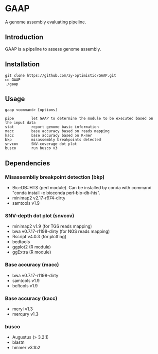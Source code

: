# GAAP
A genome assembly evaluating pipeline.

## Introduction

GAAP is a pipeline to assess genome assembly. 

## Installation
```shell
git clone https://github.com/zy-optimistic/GAAP.git  
cd GAAP  
./gaap  
```
## Usage
```
gaap <command> [options]

pipe        let GAAP to determine the module to be executed based on the input data   
stat        report genome basic information  
macc        base accuracy based on reads mapping  
kacc        base accuracy based on K-mer  
bkp         misassembly breakpoints detected  
snvcov      SNV-coverage dot plot  
busco       run busco v3  
```

## Dependencies

### Misassembliy breakpoint detection (bkp)

* Bio::DB::HTS (perl module). Can be installed by conda with command "conda install -c bioconda perl-bio-db-hts".
* minimap2 v2.17-r974-dirty
* samtools v1.9 

### SNV-depth dot plot (snvcov)

* minimap2 v1.9 (for TGS reads mapping)
* bwa v0.7.17-r1198-dirty (for NGS reads mapping)
* Rscript v4.0.3 (for plotting)
* bedtools
* ggplot2 (R module)
* ggExtra (R module)

### Base accuracy (macc)

* bwa v0.7.17-r1198-dirty
* samtools v1.9
* bcftools v1.9

### Base accuracy (kacc)

* meryl v1.3
* merqury v1.3

### busco

* Augustus (> 3.2.1)
* blastn
* hmmer v3.1b2


